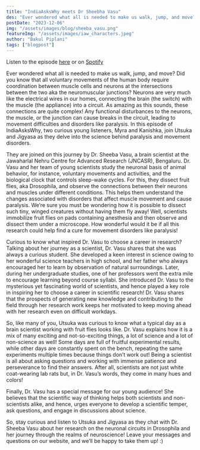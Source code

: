 ```yaml
---
title: "IndiaAsksWhy meets Dr Sheebha Vasu"
des: "Ever wondered what all is needed to make us walk, jump, and move? Did you know that all voluntary movements of the human body require coordination between muscle cells and neurons at the intersections between the two aka the neuromuscular junctions? Dr. Sheeba Vasu, a brain scientist at the Jawaharlal Nehru Centre for Advanced Research (JNCASR), Bengaluru. Dr. Vasu and her team of young scientists study the neuromuscular junction. Read to find out more."
postDate: "2023-12-06"
img: "/assets/images/blog/sheeba_vasu.png"
featureImg: "/assets/images/iaw_characters.jpeg"
author: "Bakul Piplani"
tags: ["blogpost"]
---
```

Listen to the episode [here](https://www.indiaaskswhy.org/episode/2023-11-23-why-do-people-get-paralysed-bonus-episode/) or on [Spotify](https://open.spotify.com/show/0cMUuuSNUoByOb0Z9VJotr)

Ever wondered what all is needed to make us walk, jump, and move? Did you know that all voluntary movements of the human body require coordination between muscle cells and neurons at the intersections between the two aka the neuromuscular junctions? Neurons are very much like the electrical wires in our homes, connecting the brain (the switch) with the muscle (the appliance) into a circuit. As amazing as this sounds, these connections are quite complex! Any functional disturbances to the neurons, the muscle, or the junction can cause breaks in the circuit, leading to movement difficulties and disorders like paralysis. In this episode of IndiaAsksWhy, two curious young listeners, Myra and Kanishka, join Utsuka and Jigyasa as they delve into the science behind paralysis and movement disorders.

They are joined on this journey by Dr. Sheeba Vasu, a brain scientist at the Jawaharlal Nehru Centre for Advanced Research (JNCASR), Bengaluru. Dr. Vasu and her team of young scientists study the neuronal basis of animal behavior, for instance, voluntary movements and activities, and the biological clock that controls sleep-wake cycles. For this, they dissect fruit flies, aka Drosophila, and observe the connections between their neurons and muscles under different conditions. This helps them understand the changes associated with disorders that affect muscle movement and cause paralysis. We’re sure you must be wondering how it is possible to dissect such tiny, winged creatures without having them fly away! Well, scientists immobilize fruit flies on pads containing anesthesia and then observe and dissect them under a microscope. How wonderful would it be if all this research could help find a cure for movement disorders like paralysis!

Curious to know what inspired Dr. Vasu to choose a career in research? Talking about her journey as a scientist, Dr. Vasu shares that she was always a curious student. She developed a keen interest in science owing to her wonderful science teachers in high school, and her father who always encouraged her to learn by observation of natural surroundings. Later, during her undergraduate studies, one of her professors went the extra mile to encourage learning beyond course syllabi. She introduced Dr. Vasu to the mysterious yet fascinating world of scientists, and hence played a key role in inspiring her to choose a career in scientific research! Dr. Vasu shares that the prospects of generating new knowledge and contributing to the field through her research work keeps her motivated to keep moving ahead with her research even on difficult workdays.

So, like many of you, Utsuka was curious to know what a typical day as a brain scientist working with fruit flies looks like. Dr. Vasu explains how it is a mix of many exciting and not-so-exciting things, a lot of science and a lot of non-science as well! Some days are full of fruitful experimental results, while other days are constantly spent on the bench, repeating the same experiments multiple times because things don’t work out! Being a scientist is all about asking questions and working with immense patience and perseverance to find their answers. After all, scientists are not just white coat-wearing lab rats but, in Dr. Vasu’s words, they come in many hues and colors!

Finally, Dr. Vasu has a special message for our young audience! She believes that the scientific way of thinking helps both scientists and non-scientists alike, and hence, urges everyone to develop a scientific temper, ask questions, and engage in discussions about science.

So, stay curious and listen to Utsuka and Jigyasa as they chat with Dr. Sheeba Vasu about her research on the neuronal circuits in Drosophila and her journey through the realms of neuroscience! Leave your messages and questions on our website, and we’ll be happy to take them up! :)



